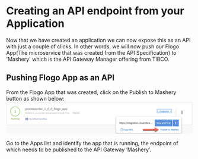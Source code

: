 # Creating an API endpoint from your Application

Now that we have created an application we can now expose this as an API with just a couple of clicks.
In other words, we will now push our Flogo App(The microservice that was created from the API Specification) to 'Mashery' which is the API Gateway Manager offering from TIBCO.

## Pushing Flogo App as an API
From the Flogo App that was created, click on the Publish to Mashery button as shown below:
![APIGATE](/images/apigate/1.png)

Go to the Apps list and identify the app that is running, the endpoint of which needs to be published to the API Gateway ‘Mashery’.
